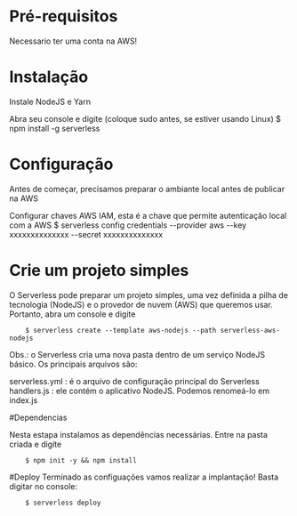 # Pré-requisitos
Necessario ter uma conta na AWS!

# Instalação
Instale NodeJS e Yarn

Abra seu console e digite (coloque sudo antes, se estiver usando Linux)
$ npm install -g serverless

# Configuração
Antes de começar, precisamos preparar o ambiante local antes de publicar na AWS

Configurar chaves AWS IAM, esta é a chave que permite autenticação local com a AWS
$ serverless config credentials --provider aws --key xxxxxxxxxxxxxx --secret xxxxxxxxxxxxxx

# Crie um projeto simples
O Serverless pode preparar um projeto simples, uma vez definida a pilha de tecnologia (NodeJS) e o provedor de nuvem (AWS) que queremos usar. Portanto, abra um console e digite
```
	$ serverless create --template aws-nodejs --path serverless-aws-nodejs
```

Obs.: o Serverless cria uma nova pasta dentro de um serviço NodeJS básico. Os principais arquivos são:

serverless.yml : é o arquivo de configuração principal do Serverless
handlers.js : ele contém o aplicativo NodeJS. Podemos renomeá-lo em index.js

#Dependencias

Nesta estapa instalamos as dependências necessárias. Entre na pasta criada e digite

```
	$ npm init -y && npm install
```

#Deploy
Terminado as configuações vamos realizar a implantação! Basta digitar no console:
```
	$ serverless deploy
```

